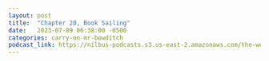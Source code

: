 ```yaml
---
layout: post
title:  "Chapter 20, Book Sailing"
date:   2023-07-09 06:38:00 -0500
categories: carry-on-mr-bowditch
podcast_link: https://nilbus-podcasts.s3.us-east-2.amazonaws.com/the-well-trained-mind/Carry%20On,%20Mr.%20Bowditch/Chapter%2020,%20Book%20Sailing.mp3
---
```

